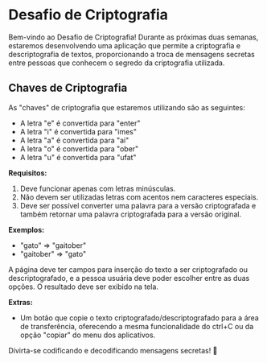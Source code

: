 # Desafio de Criptografia

Bem-vindo ao Desafio de Criptografia! Durante as próximas duas semanas, estaremos desenvolvendo uma aplicação que permite a criptografia e descriptografia de textos, proporcionando a troca de mensagens secretas entre pessoas que conhecem o segredo da criptografia utilizada.

## Chaves de Criptografia
As "chaves" de criptografia que estaremos utilizando são as seguintes:
- A letra "e" é convertida para "enter"
- A letra "i" é convertida para "imes"
- A letra "a" é convertida para "ai"
- A letra "o" é convertida para "ober"
- A letra "u" é convertida para "ufat"

**Requisitos:**

1. Deve funcionar apenas com letras minúsculas.
2. Não devem ser utilizadas letras com acentos nem caracteres especiais.
3. Deve ser possível converter uma palavra para a versão criptografada e também retornar uma palavra criptografada para a versão original.

**Exemplos:**
- "gato" => "gaitober"
- "gaitober" => "gato"

A página deve ter campos para inserção do texto a ser criptografado ou descriptografado, e a pessoa usuária deve poder escolher entre as duas opções. O resultado deve ser exibido na tela.

**Extras:**

- Um botão que copie o texto criptografado/descriptografado para a área de transferência, oferecendo a mesma funcionalidade do ctrl+C ou da opção "copiar" do menu dos aplicativos.

Divirta-se codificando e decodificando mensagens secretas! 🚀

